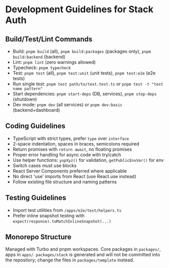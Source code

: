 # Development Guidelines for Stack Auth

## Build/Test/Lint Commands
- Build: `pnpm build` (all), `pnpm build:packages` (packages only), `pnpm build:backend` (backend)
- Lint: `pnpm lint` (zero warnings allowed)
- Typecheck: `pnpm typecheck`
- Test: `pnpm test` (all), `pnpm test:unit` (unit tests), `pnpm test:e2e` (e2e tests)
- Run single test: `pnpm test path/to/test.test.ts` or `pnpm test -t "test name pattern"`
- Start dependencies: `pnpm start-deps` (DB, services), `pnpm stop-deps` (shutdown)
- Dev mode: `pnpm dev` (all services) or `pnpm dev:basic` (backend+dashboard)

## Coding Guidelines
- TypeScript with strict types, prefer `type` over `interface`
- 2-space indentation, spaces in braces, semicolons required
- Return promises with `return await`, no floating promises
- Proper error handling for async code with try/catch
- Use helper functions: `yupXyz()` for validation, `getPublicEnvVar()` for env
- Switch cases must use blocks
- React Server Components preferred where applicable
- No direct 'use' imports from React (use React.use instead)
- Follow existing file structure and naming patterns

## Testing Guidelines
- Import test utilities from `/apps/e2e/test/helpers.ts`
- Prefer inline snapshot testing with `expect(response).toMatchInlineSnapshot(...)`

## Monorepo Structure
Managed with Turbo and pnpm workspaces. Core packages in `packages/`, apps in `apps/`.
`packages/stack` is generated and will not be committed into the repository; change the files in `packages/template` instead.
